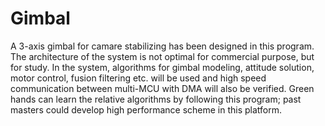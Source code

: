 # Gimbal
 A 3-axis gimbal for camare stabilizing has been designed in this program. The architecture of the system is not optimal for  commercial purpose, but for study. In the system, algorithms for gimbal modeling, attitude solution, motor control, fusion filtering etc. will be used and high speed communication between multi-MCU with DMA will also be verified. Green hands can learn the relative algorithms by following this program; past masters could develop high performance scheme in this platform.
